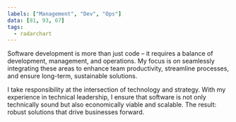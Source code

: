 ```yaml
---
labels: ["Management", "Dev", "Ops"]
data: [81, 93, 67]
tags:
  - radarchart
---
```


Software development is more than just code – it requires a balance of development, management, and operations. My focus is on seamlessly integrating these areas to enhance team productivity, streamline processes, and ensure long-term, sustainable solutions.

I take responsibility at the intersection of technology and strategy. With my experience in technical leadership, I ensure that software is not only technically sound but also economically viable and scalable. The result: robust solutions that drive businesses forward.
